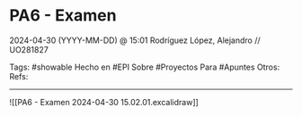 # PA6 - Examen
2024-04-30 (YYYY-MM-DD) @ 15:01
Rodríguez López, Alejandro // UO281827

Tags:
	#showable
	Hecho en #EPI
	Sobre #Proyectos 
	Para #Apuntes 
	Otros:
	Refs:
 
<hr>

![[PA6 - Examen 2024-04-30 15.02.01.excalidraw]]
